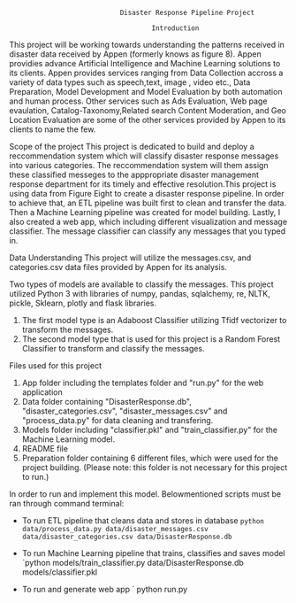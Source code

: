                                 Disaster Response Pipeline Project

                                        Introduction
                                        
This project will be working towards understanding the patterns received in disaster data received by Appen (formerly knows as figure 8). Appen providies advance Artificial Intelligence and Machine Learning solutions to its clients. Appen provides services ranging from Data Collection accross a variety of data types such as speech,text, image , video etc., Data Preparation, Model Development and Model Evaluation by both automation and human process. Other services such as Ads Evaluation, Web page evaulation, Catalog-Taxonomy,Related search Content Moderation, and Geo Location Evaluation are some of the other services provided by Appen to its clients to name the few.



Scope of the project
This project is dedicated to build and deploy a reccommendation system which will classify disaster response messages into various categories. The reccommendation system will them assign these classified messeges to the apppropriate disaster management response department for its timely and effective resolution.This project is using data from Figure Eight to create a disaster response pipeline. In order to achieve that, an ETL pipeline was built first to clean and transfer the data. Then a Machine Learning pipeline was created for model building. Lastly, I also created a web app, which including different visualization and message classifier. The message classifier can classify any messages that you typed in. 

Data Understanding
This project will utilize the messages.csv, and categories.csv data files provided by Appen for its analysis.

Two types of models are available to classify the messages. This project utilized Python 3 with libraries of numpy, pandas, sqlalchemy, re, NLTK, pickle, Sklearn, plotly and flask libraries.
1. The first model type is an Adaboost Classifier utilizing Tfidf vectorizer to transform the messages.
2. The second model type that is used for this project is a Random Forest Classifier to transform and classify the messages.




Files used for this project
1. App folder including the templates folder and "run.py" for the web application
2. Data folder containing "DisasterResponse.db", "disaster_categories.csv", "disaster_messages.csv" and "process_data.py" for data cleaning and transfering.
3. Models folder including "classifier.pkl" and "train_classifier.py" for the Machine Learning model.
4. README file
5. Preparation folder containing 6 different files, which were used for the project building. (Please note: this folder is not necessary for this project to run.)


In order to run and implement this model. Belowmentioned scripts must be ran through command terminal:
- To run ETL pipeline that cleans data and stores in database
 `python data/process_data.py data/disaster_messages.csv data/disaster_categories.csv data/DisasterResponse.db`
 
 - To run Machine Learning pipeline that trains, classifies and saves model 
 `python models/train_classifier.py data/DisasterResponse.db models/classifier.pkl
 
 - To run and generate web app
 ` python run.py
 
